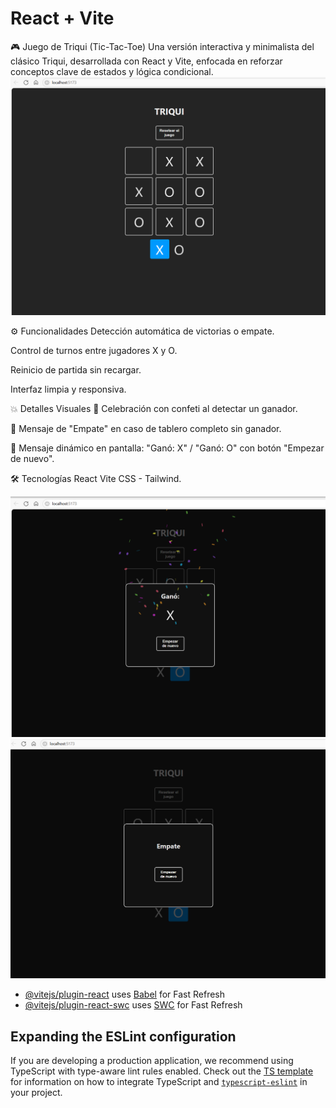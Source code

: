 # React + Vite
🎮 Juego de Triqui (Tic-Tac-Toe)
Una versión interactiva y minimalista del clásico Triqui, desarrollada con React y Vite, enfocada en reforzar conceptos clave de estados y lógica condicional.
![alt text](play.png)


⚙️ Funcionalidades
Detección automática de victorias o empate.

Control de turnos entre jugadores X y O.

Reinicio de partida sin recargar.

Interfaz limpia y responsiva.

💥 Detalles Visuales
🎉 Celebración con confeti al detectar un ganador.

🤝 Mensaje de "Empate" en caso de tablero completo sin ganador.

🧠 Mensaje dinámico en pantalla: "Ganó: X" / "Ganó: O" con botón "Empezar de nuevo".

🛠️ Tecnologías
React
Vite
CSS - Tailwind.

![alt text](play_3.png)
![alt text](play_2.png)




- [@vitejs/plugin-react](https://github.com/vitejs/vite-plugin-react/blob/main/packages/plugin-react) uses [Babel](https://babeljs.io/) for Fast Refresh
- [@vitejs/plugin-react-swc](https://github.com/vitejs/vite-plugin-react/blob/main/packages/plugin-react-swc) uses [SWC](https://swc.rs/) for Fast Refresh

## Expanding the ESLint configuration

If you are developing a production application, we recommend using TypeScript with type-aware lint rules enabled. Check out the [TS template](https://github.com/vitejs/vite/tree/main/packages/create-vite/template-react-ts) for information on how to integrate TypeScript and [`typescript-eslint`](https://typescript-eslint.io) in your project.


